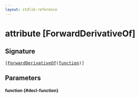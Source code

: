 ```yaml
---
layout: stdlib-reference
---
```


# attribute [ForwardDerivativeOf]

## Signature

<pre>
[<a href="/stdlib-reference/attributes/forwardderivativeof-07h">ForwardDerivativeOf</a>(<a href="/stdlib-reference/attributes/forwardderivativeof-07h#decl-function" class="code_param">function</a>)]
</pre>

## Parameters

#### function {#decl-function}


